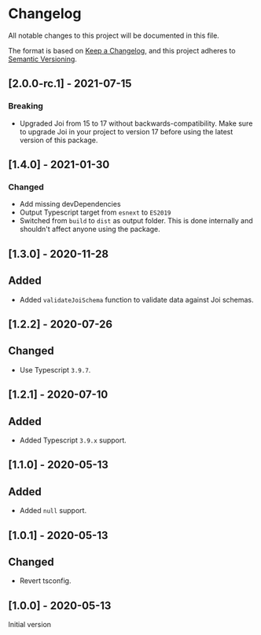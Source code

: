 # Changelog

All notable changes to this project will be documented in this file.

The format is based on [Keep a Changelog](https://keepachangelog.com/en/1.0.0/),
and this project adheres to [Semantic Versioning](https://semver.org/spec/v2.0.0.html).

## [2.0.0-rc.1] - 2021-07-15

### Breaking

- Upgraded Joi from 15 to 17 without backwards-compatibility. Make sure to upgrade Joi in your project to version 17 before using the latest version of this package.

## [1.4.0] - 2021-01-30

### Changed

- Add missing devDependencies
- Output Typescript target from `esnext` to `ES2019`
- Switched from `build` to `dist` as output folder. This is done internally and shouldn't affect anyone using the package.

## [1.3.0] - 2020-11-28

## Added

- Added `validateJoiSchema` function to validate data against Joi schemas.

## [1.2.2] - 2020-07-26

## Changed

- Use Typescript `3.9.7`.

## [1.2.1] - 2020-07-10

## Added

- Added Typescript `3.9.x` support.

## [1.1.0] - 2020-05-13

## Added

- Added `null` support.

## [1.0.1] - 2020-05-13

## Changed

- Revert tsconfig.

## [1.0.0] - 2020-05-13

Initial version
